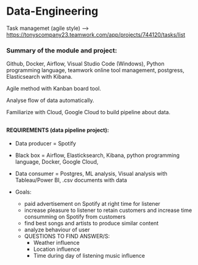 # Data-Engineering

Task managemet (agile style) --> https://tonyscompany23.teamwork.com/app/projects/744120/tasks/list



### Summary of the module and project:
Github, Docker, Airflow, Visual Studio Code (Windows), Python programming language, teamwork online tool management, postgress, Elasticsearch with Kibana.

Agile method with Kanban board tool.

Analyse flow of data automatically.

Familiarize with Cloud, Google Cloud to build pipeline about data.
##
#### REQUIREMENTS (data pipeline project):

* Data producer = Spotify
* Black box = Airflow, Elasticksearch, Kibana, python programming language, Docker, Google Cloud, 
* Data consumer = Postgres, ML analysis, Visual analysis with Tableau/Power BI, .csv documents with data

* Goals:
  * paid advertisement on Spotify at right time for listener
  * increase pleasure to listener to retain customers and increase time consumming on Spotify from customers
  * find best songs and artists to produce similar content
  * analyze behaviour of user
  * QUESTIONS TO FIND ANSWER/S:
    * Weather influence
    * Location influence
    * Time during day of listening music influence
    
